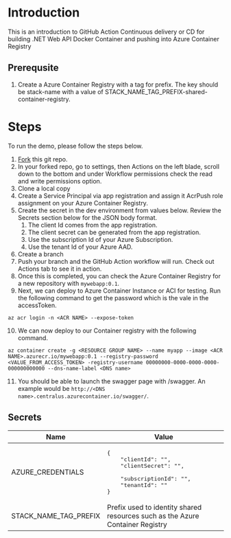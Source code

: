 # Introduction
This is an introduction to GitHub Action Continuous delivery or CD for building .NET Web API Docker Container and pushing into Azure Container Registry

## Prerequsite
1. Create a Azure Container Registry with a tag for prefix. The key should be stack-name with a value of STACK_NAME_TAG_PREFIX-shared-container-registry.

# Steps
To run the demo, please follow the steps below.

1. [Fork](https://docs.github.com/en/get-started/quickstart/fork-a-repo) this git repo.
2. In your forked repo, go to settings, then Actions on the left blade, scroll down to the bottom and under Workflow permissions check the read and write permissions option.
3. Clone a local copy
4. Create a Service Principal via app registration and assign it AcrPush role assignment on your Azure Container Registry.
5. Create the secret in the dev environment from values below. Review the Secrets section below for the JSON body format.
    1. The client Id comes from the app registration.
    2. The client secret can be generated from the app registration.
    3. Use the subscription Id of your Azure Subscription.
    4. Use the tenant Id of your Azure AAD.
6. Create a branch
7. Push your branch and the GitHub Action workflow will run. Check out Actions tab to see it in action.
8. Once this is completed, you can check the Azure Container Registry for a new repository with ```mywebapp:0.1```.
9. Next, we can deploy to Azure Container Instance or ACI for testing. Run the following command to get the password which is the vale in the accessToken.
```
az acr login -n <ACR NAME> --expose-token
```
10. We can now deploy to our Container registry with the following command.
```
az container create -g <RESOURCE GROUP NAME> --name myapp --image <ACR NAME>.azurecr.io/mywebapp:0.1 --registry-password <VALUE_FROM_ACCESS_TOKEN> -registry-username 00000000-0000-0000-0000-000000000000 --dns-name-label <DNS name>
```
11. You should be able to launch the swagger page with /swagger. An example would be ```http://<DNS name>.centralus.azurecontainer.io/swagger/```.

## Secrets
| Name | Value |
| --- | --- |
| AZURE_CREDENTIALS | <pre>{<br/>&nbsp;&nbsp;&nbsp;&nbsp;"clientId": "",<br/>&nbsp;&nbsp;&nbsp;&nbsp;"clientSecret": "", <br/>&nbsp;&nbsp;&nbsp;&nbsp;"subscriptionId": "",<br/>&nbsp;&nbsp;&nbsp;&nbsp;"tenantId": "" <br/>}</pre> |
| STACK_NAME_TAG_PREFIX | Prefix used to identity shared resources such as the Azure Container Registry |
